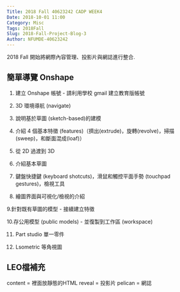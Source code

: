 ```yaml
---
Title: 2018 Fall 40623242 CADP WEEK4
Date: 2018-10-01 11:00
Category: Misc
Tags: 2018Fall
Slug: 2018-Fall-Project-Blog-3
Author: NFUMDE-40623242
---
```


2018 Fall 開始將網際內容管理、投影片與網誌進行整合.

<!-- PELICAN_END_SUMMARY -->

簡單導覽 Onshape
----
1. 建立 Onshape 帳號 - 請利用學校 gmail 建立教育版帳號

2. 3D 環境導航 (navigate)

3. 說明基於草圖 (sketch-based)的建模

4. 介紹 4 個基本特徵 (features)（擠出(extrude)，旋轉(revolve)，掃描(sweep)，和斷面混成(loaf)）

5. 從 2D 過渡到 3D

6. 介紹基本草圖

7. 鍵盤快捷鍵 (keyboard shotcuts)，滑鼠和觸控平面手勢 (touchpad gestures)，檢視工具

8. 繪圖界面與可視化/檢視的介紹

9.針對既有草圖的模型 - 接續建立特徵

10.存公用模型 (public models) - 並復製到工作區 (workspace)

11. Part studio 單一零件

12. Lsometric 等角視圖

LEO檔補充
----
content = 裡面放靜態的HTML
reveal = 投影片
pelican = 網誌


